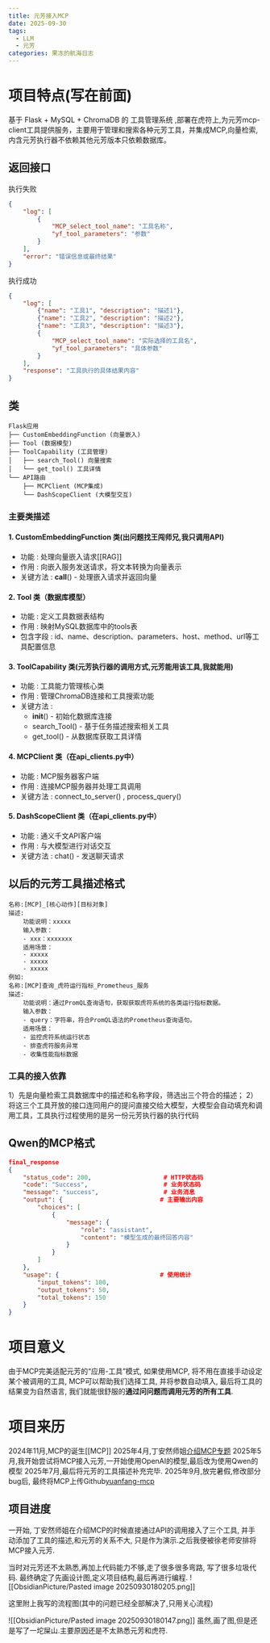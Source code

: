 ```yaml
---
title: 元芳接入MCP
date: 2025-09-30
tags:
  - LLM
  - 元芳
categories: 果冻的航海日志
---
```

# 项目特点(写在前面)
基于 Flask + MySQL + ChromaDB 的 工具管理系统 ,部署在虎符上,为元芳mcp-client工具提供服务，主要用于管理和搜索各种元芳工具，并集成MCP,向量检索,内含元芳执行器不依赖其他元芳版本只依赖数据库。
## 返回接口
执行失败
```JSON
{
    "log": [
        {
            "MCP_select_tool_name": "工具名称",
            "yf_tool_parameters": "参数"
        }
    ],
    "error": "错误信息或最终结果"
}
```
执行成功
```JSON
{
    "log": [
        {"name": "工具1", "description": "描述1"},
        {"name": "工具2", "description": "描述2"},
        {"name": "工具3", "description": "描述3"},
        {
	        "MCP_select_tool_name": "实际选择的工具名", 
	        "yf_tool_parameters": "具体参数"
	    }
    ],
    "response": "工具执行的具体结果内容"
}
```

## 类
```
Flask应用
├── CustomEmbeddingFunction (向量嵌入)
├── Tool (数据模型)
├── ToolCapability (工具管理)
│   ├── search_Tool() 向量搜索
│   └── get_tool() 工具详情
└── API路由
    ├── MCPClient (MCP集成)
    └── DashScopeClient (大模型交互)
```
### 主要类描述
#### 1. CustomEmbeddingFunction 类(出问题找王闯师兄,我只调用API)
- 功能 : 处理向量嵌入请求[[RAG]]
- 作用 : 向嵌入服务发送请求，将文本转换为向量表示
- 关键方法 : __call__() - 处理嵌入请求并返回向量
#### 2. Tool 类（数据库模型）
- 功能 : 定义工具数据表结构
- 作用 : 映射MySQL数据库中的tools表
- 包含字段 : id、name、description、parameters、host、method、url等工具配置信息
#### 3. ToolCapability 类(元芳执行器的调用方式,元芳能用该工具,我就能用)
- 功能 : 工具能力管理核心类
- 作用 : 管理ChromaDB连接和工具搜索功能
- 关键方法 :
  - __init__() - 初始化数据库连接
  - search_Tool() - 基于任务描述搜索相关工具
  - get_tool() - 从数据库获取工具详情
#### 4. MCPClient 类（在api_clients.py中）
- 功能 : MCP服务器客户端
- 作用 : 连接MCP服务器并处理工具调用
- 关键方法 : connect_to_server() , process_query()
#### 5. DashScopeClient 类（在api_clients.py中）
- 功能 : 通义千文API客户端
- 作用 : 与大模型进行对话交互
- 关键方法 : chat() - 发送聊天请求

## 以后的元芳工具描述格式
```
名称:[MCP]_[核心动作][目标对象]
描述:
	功能说明：xxxxx
	输入参数：
	- xxx：xxxxxxx
	适用场景：
	- xxxxx
	- xxxxx
	- xxxxx
例如:
名称:[MCP]查询_虎符运行指标_Prometheus_服务
描述:
	功能说明：通过PromQL查询语句，获取获取虎符系统的各类运行指标数据。
	输入参数：
	- query：字符串，符合PromQL语法的Prometheus查询语句。
	适用场景：
	- 监控虎符系统运行状态
	- 排查虎符服务异常
	- 收集性能指标数据
```


### 工具的接入依靠
1）先是向量检索工具数据库中的描述和名称字段，筛选出三个符合的描述；
2）将这三个工具开放的接口连同用户的提问直接交给大模型，大模型会自动填充和调用工具，工具执行过程使用的是另一份元芳执行器的执行代码

## Qwen的MCP格式
```JSON
final_response
{
    "status_code": 200,                    # HTTP状态码
    "code": "Success",                     # 业务状态码
    "message": "success",                  # 业务消息
    "output": {                           # 主要输出内容
        "choices": [
            {
                "message": {
                    "role": "assistant",
                    "content": "模型生成的最终回答内容"
                }
            }
        ]
    },
    "usage": {                            # 使用统计
        "input_tokens": 100,
        "output_tokens": 50,
        "total_tokens": 150
    }
}

```

# 项目意义

由于MCP完美适配元芳的“应用-工具”模式, 如果使用MCP, 将不用在直接手动设定某个被调用的工具, MCP可以帮助我们选择工具, 并将参数自动填入, 最后将工具的结果变为自然语言, 我们就能很舒服的**通过问问题而调用元芳的所有工具**.

# 项目来历

2024年11月,MCP的诞生[[MCP]]
2025年4月,丁安然师姐[介绍MCP专题](https://www.bilibili.com/video/BV1Y1duYbEHo/?spm_id_from=333.1387.top_right_bar_window_custom_collection.content.click&vd_source=9465b0c882cf84738c83178da9a76207)
2025年5月,我开始尝试将MCP接入元芳,一开始使用OpenAI的模型,最后改为使用Qwen的模型
2025年7月,最后将元芳的工具描述补充完毕.
2025年9月,放完暑假,修改部分bug后, 最终将MCP上传Github[yuanfang-mcp](https://github.com/gaoguodong03/yuanfang-mcp)

## 项目进度

一开始, 丁安然师姐在介绍MCP的时候直接通过API的调用接入了三个工具, 并手动添加了工具的描述,和元芳的关系不大, 只是作为演示.之后我便被徐老师安排将MCP接入元芳.

当时对元芳还不太熟悉,再加上代码能力不够,走了很多很多弯路, 写了很多垃圾代码. 最终确定了先画设计图,定义项目结构,最后再进行编程.
![[ObsidianPicture/Pasted image 20250930180205.png]]

这里附上我写的流程图(其中的问题已经全部解决了,只用关心流程)

![[ObsidianPicture/Pasted image 20250930180147.png]]
虽然,画了图,但是还是写了一坨屎山.主要原因还是不太熟悉元芳和虎符.


